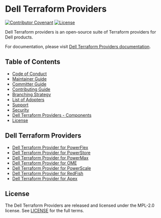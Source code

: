 <!--
Copyright (c) 2022 Dell Inc., or its subsidiaries. All Rights Reserved.

Licensed under the Mozilla Public License Version 2.0 (the "License");
you may not use this file except in compliance with the License.
You may obtain a copy of the License at

    http://mozilla.org/MPL/2.0/


Unless required by applicable law or agreed to in writing, software
distributed under the License is distributed on an "AS IS" BASIS,
WITHOUT WARRANTIES OR CONDITIONS OF ANY KIND, either express or implied.
See the License for the specific language governing permissions and
limitations under the License.
-->

# Dell Terraform Providers

[![Contributor Covenant](https://img.shields.io/badge/Contributor%20Covenant-v2.0%20adopted-ff69b4.svg)](docs/CODE_OF_CONDUCT.md)
[![License](https://img.shields.io/badge/License-MPL_2.0-blue.svg)](LICENSE)

Dell Terraform providers is an open-source suite of Terraform providers for Dell products.

For documentation, please visit [Dell Terraform Providers documentation](https://dell.github.io/terraform-docs/).

## Table of Contents

* [Code of Conduct](./docs/CODE_OF_CONDUCT.md)
* [Maintainer Guide](./docs/MAINTAINER_GUIDE.md)
* [Committer Guide](./docs/COMMITTER_GUIDE.md)
* [Contributing Guide](./docs/CONTRIBUTING.md)
* [Branching Strategy](./docs/BRANCHING.md)
* [List of Adopters](./docs/ADOPTERS.md)
* [Support](./docs/SUPPORT.md)
* [Security](./docs/SECURITY.md)
* [Dell Terraform Providers - Components](#dell-terraform-providers)
* [License](#license)

## Dell Terraform Providers
* [Dell Terraform Provider for PowerFlex](https://github.com/dell/terraform-provider-powerflex)
* [Dell Terraform Provider for PowerStore](https://github.com/dell/terraform-provider-powerstore)
* [Dell Terraform Provider for PowerMax](https://github.com/dell/terraform-provider-powermax)
* [Dell Terraform Provider for OME](https://github.com/dell/terraform-provider-ome)
* [Dell Terraform Provider for PowerScale](https://github.com/dell/terraform-provider-powerscale)
* [Dell Terraform Provider for RedFish](https://github.com/dell/terraform-provider-redfish)
* [Dell Terraform Provider for Apex](https://github.com/dell/terraform-provider-apex)

## License

The Dell Terraform Providers are released and licensed under the MPL-2.0 license. See [LICENSE](LICENSE) for the full terms.
